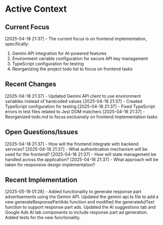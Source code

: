 # Active Context

## Current Focus
[2025-04-18 21:37] - The current focus is on frontend implementation, specifically:
1. Gemini API integration for AI-powered features
2. Environment variable configuration for secure API key management
3. TypeScript configuration for testing
4. Reorganizing the project todo list to focus on frontend tasks

## Recent Changes
[2025-04-18 21:37] - Updated Gemini API client to use environment variables instead of hardcoded values
[2025-04-18 21:37] - Created TypeScript configuration for testing
[2025-04-18 21:37] - Fixed TypeScript errors in test files related to Jest DOM matchers
[2025-04-18 21:37] - Reorganized todo.md to focus exclusively on frontend implementation tasks

## Open Questions/Issues
[2025-04-18 21:37] - How will the frontend integrate with backend services?
[2025-04-18 21:37] - What authentication mechanism will be used for the frontend?
[2025-04-18 21:37] - How will state management be handled across the application?
[2025-04-18 21:37] - What approach will be taken for responsive design implementation?

## Recent Implementation
[2025-05-19 01:28] - Added functionality to generate response part advertisements using the Gemini API. Updated the gemini-api.ts file to add a new generateResponsePartAds function and modified the generateAdText function to support response part ads. Updated the AI suggestions tab and Google Ads AI tab components to include response part ad generation. Added tests for the new functionality.
